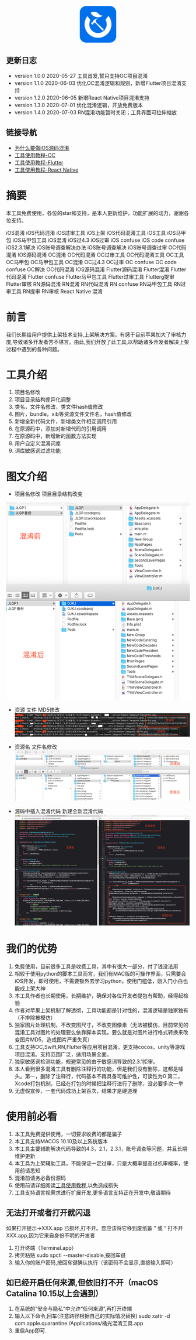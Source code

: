 
<div align="center">
<img width="100" height="100" src="resources/icon.png" alt="icon.png"/>
</p>
</div>

## 更新日志
* version 1.0.0  2020-05-27  工具首发,暂只支持OC项目混淆
* version 1.1.0  2020-06-03  优化OC混淆逻辑和规则，新增Flutter项目混淆支持
* version 1.2.0  2020-06-05  新增React Native项目混淆支持
* version 1.3.0  2020-07-01  优化混淆逻辑，开放免费版本
* version 1.4.0  2020-07-03  RN混淆功能暂时关闭；工具界面可拉伸缩放

## 链接导航
* [为什么要做iOS源码混淆](https://shimo.im/docs/j9kvvykc33RDRr8w/)
* [工具使用教程-OC](https://shimo.im/docs/XwD9XVvp6CK9Gj9v/)
* [工具使用教程-Flutter](https://shimo.im/docs/68xDRkVxPdgQJvVG/)
* [工具使用教程-React Native](https://shimo.im/docs/TdGyDR9XCP8XDvH8/)

# 摘要
本工具免费使用，各位的star和支持，是本人更新维护，功能扩展的动力，谢谢各位支持。

iOS混淆 iOS代码混淆 iOS过审工具 iOS上架 iOS代码混淆工具 iOS工具 iOS马甲包 iOS马甲包工具 iOS混淆 iOS过4.3 iOS过审 iOS confuse iOS code confuse iOS2.3.1解决 iOS账号调查解决办法 iOS账号调查解决 iOS账号调查过审 OC代码混淆 IOS源码混淆 OC混淆 OC代码混淆 OC过审工具 OC代码混淆工具 OC工具 OC马甲包 OC马甲包工具 OC混淆 OC过4.3 OC过审 OC confuse OC code confuse OC解决  OC代码混淆 IOS源码混淆 Flutter源码混淆 Flutter混淆  Flutter代码混淆  Flutter confuse  Flutter马甲包工具  Flutter过审工具 Flutterg提审 Flutter审核 RN源码混淆 RN混淆  RN代码混淆  RN confuse  RN马甲包工具  RN过审工具 RN提审 RN审核  React Native 混淆

# 前言
我们长期给用户提供上架技术支持,上架解决方案。有感于目前苹果加大了审核力度,导致诸多开发者苦不堪言。由此,我们开放了此工具,以帮助诸多开发者解决上架过程中遇到的各种问题。

# 工具介绍
1. 项目名修改
2. 项目目录结构差异化调整
3. 类名，文件名修改，类文件hash值修改
4. 图片，bundle，xib等资源文件文件名，hash值修改
5. 新增全新代码文件，新增类文件相互调用引用
6. 在原源码中，添加对新增代码的引用调用
7. 在原源码中，新增新的函数方法实现
8. 用户自定义混淆词库
9. 词库敏感词过滤功能
    
# 图文介绍
* 项目名修改  项目目录结构改变 

![](resources/djkj3.png)

* 资源  文件 MD5修改
![](resources/djkj2.png)

* 资源名  文件名修改
![](resources/djkj1.png)

* 源码中插入混淆代码  新建全新混淆代码
![](resources/djkj4.png)




# 我们的优势
1. 免费使用，目前很多工具是收费工具，其中有很大一部分，付了钱没法用
2. 相较于使用python的脚本工具而言，我们有MAC版的可操作界面，只需要会iOS开发，即可使用，不需要额外去学习python，使用门槛低，刚入门小白也能成上架大神
3. 本工具作者也长期使用，长期维护，确保对各位开发者提包有帮助，经得起检验
4. 作者对苹果上架机制了解透彻，工具功能都是针对性的，混淆逻辑是独家独有（不排除被模仿）
5. 独家图片处理机制，不改变图尺寸，不改变图像素（无法被模仿，目前常见的混淆工具对图片的处理要么依靠脚本实现，要么就是对图片进行格式转换来改变图片MD5，造成图片严重失真）
6. 工具支持OC,Swift,RN,Flutter等应用项目混淆。更支持cocos，unity等游戏项目混淆。支持范围广泛，适用场景全面。
7. 独家敏感词检测功能，规避常见的由于敏感词导致的2.3.1拒审。
8. 本人看到很多混淆工具有删除注释行的功能，但是我们没有删除，这都是噱头。第一，删除了注释行，代码基本不再具备可维护性，可读性为0  第二，Xcode打包机制，已经在打包的时候把注释行进行了删除，没必要多次一举
9. 无虚假宣传，一套代码成功上架百次，结果才是硬道理

# 使用前必看
1. 本工具免费提供使用，一切要求收费的都是骗子
2. 本工具支持MACOS 10.10及以上系统版本
3. 本工具主要辅助解决代码导致的4.3，2.1，2.3.1，账号调查等问题，并且长期维护更新
4. 本工具为上架辅助工具，不能保证一定过审，只是大概率提高过机审概率，使用前请悉知
5. 混淆前请务必备份源码
6. 使用前请详细阅读[工具使用教程](https://shimo.im/docs/9VdKGkWqP36Tr3GX/read),以免造成损失
7. 工具支持语言视需求进行扩展开发,更多语言支持正在开发中,敬请期待


## 无法打开或者打开就闪退
如果打开提示->XXX.app 已损坏,打不开。您应该将它移到废纸篓 ” 或 “ 打不开 XXX.app,因为它来自身份不明的开发者
1. 打开终端（Terminal.app）
2. 拷贝粘贴 sudo spctl --master-disable,按回车键
3. 输入你的账户密码,按回车键确认执行（该密码不会显示,直接输入即可）

## 如已经开启任何来源,但依旧打不开（macOS Catalina 10.15以上会遇到）
1. 在系统的“安全与隐私”中允许“任何来源”,再打开终端
2. 输入以下命令,回车(注意路径根据自己的实际情况替换)
sudo xattr -d com.apple.quarantine /Applications/橘光混淆工具.app
1. 重启App即可.










